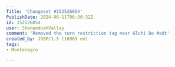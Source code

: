 ```yaml
---
Title: 'Changeset #152526054'
PublishDate: 2024-06-11T06:30:32Z
id: 152526054
user: ShenandoahValley
comment: 'Removed the turn restriction tag near Gluhi Do #adt'
created_by: JOSM/1.5 (18969 en)
tags:
- Montenegro

---
```

